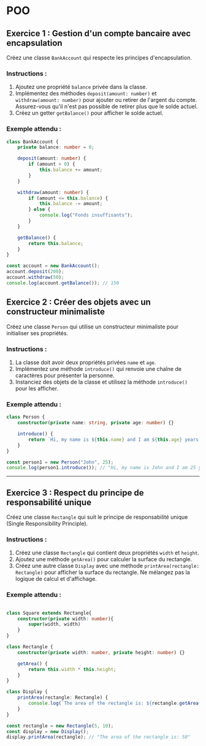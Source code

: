 # POO 

## **Exercice 1 : Gestion d'un compte bancaire avec encapsulation**
Créez une classe `BankAccount` qui respecte les principes d'encapsulation.

### Instructions :
1. Ajoutez une propriété `balance` privée dans la classe.
2. Implémentez des méthodes `deposit(amount: number)` et `withdraw(amount: number)` pour ajouter ou retirer de l'argent du compte. Assurez-vous qu'il n'est pas possible de retirer plus que le solde actuel.
3. Créez un getter `getBalance()` pour afficher le solde actuel.

### Exemple attendu :
```typescript
class BankAccount {
    private balance: number = 0;

    deposit(amount: number) {
        if (amount > 0) {
            this.balance += amount;
        }
    }

    withdraw(amount: number) {
        if (amount <= this.balance) {
            this.balance -= amount;
        } else {
            console.log("Fonds insuffisants");
        }
    }

    getBalance() {
        return this.balance;
    }
}

const account = new BankAccount();
account.deposit(200);
account.withdraw(50);
console.log(account.getBalance()); // 150
```


## **Exercice 2 : Créer des objets avec un constructeur minimaliste**
Créez une classe `Person` qui utilise un constructeur minimaliste pour initialiser ses propriétés.

### Instructions :
1. La classe doit avoir deux propriétés privées `name` et `age`.
2. Implémentez une méthode `introduce()` qui renvoie une chaîne de caractères pour présenter la personne.
3. Instanciez des objets de la classe et utilisez la méthode `introduce()` pour les afficher.

### Exemple attendu :
```typescript
class Person {
    constructor(private name: string, private age: number) {}

    introduce() {
        return `Hi, my name is ${this.name} and I am ${this.age} years old.`;
    }
}

const person1 = new Person("John", 25);
console.log(person1.introduce()); // "Hi, my name is John and I am 25 years old."
```

---


## **Exercice 3 : Respect du principe de responsabilité unique**
Créez une classe `Rectangle` qui suit le principe de responsabilité unique (Single Responsibility Principle).

### Instructions :
1. Créez une classe `Rectangle` qui contient deux propriétés `width` et `height`.
2. Ajoutez une méthode `getArea()` pour calculer la surface du rectangle.
3. Créez une autre classe `Display` avec une méthode `printArea(rectangle: Rectangle)` pour afficher la surface du rectangle. Ne mélangez pas la logique de calcul et d'affichage.

### Exemple attendu :
```typescript

class Square extends Rectangle{
    constructor(private width: number){
        super(width, width)
    }
}

class Rectangle {
    constructor(private width: number, private height: number) {}

    getArea() {
        return this.width * this.height;
    }
}

class Display {
    printArea(rectangle: Rectangle) {
        console.log(`The area of the rectangle is: ${rectangle.getArea()}`);
    }
}

const rectangle = new Rectangle(5, 10);
const display = new Display();
display.printArea(rectangle); // "The area of the rectangle is: 50"
```
